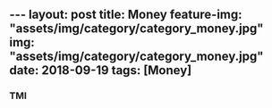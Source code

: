 ﻿﻿﻿﻿---layout: posttitle: Moneyfeature-img: "assets/img/category/category_money.jpg"img: "assets/img/category/category_money.jpg"date: 2018-09-19tags: [Money]---<!--Sed ut perspiciatis unde omnis iste natus error sit voluptatem accusantium doloremque laudantium, totam rem aperiam, eaque ipsa quae ab illo inventore veritatis et quasi architecto beatae vitae dicta sunt explicabo. Nemo enim ipsam voluptatem <a>quia voluptas sit aspernatur</a> aut odit aut fugit, sed quia consequuntur magni dolores eos qui ratione voluptatem sequi nesciunt. Neque porro quisquam est, qui dolorem ipsum quia dolor sit amet, consectetur, adipisci velit, sed quia non numquam eius <a>modi tempora incidunt</a> ut labore et dolore magnam aliquam quaerat voluptatem. Ut enim ad minima veniam, quis nostrum exercitationem ullam corporis suscipit laboriosam, nisi ut aliquid ex ea commodi consequatur? Quis autem vel eum iure reprehenderit qui in ea voluptate velit esse quam nihil molestiae consequatur, vel illum qui dolorem eum fugiat quo voluptas nulla pariatur?Use this area of the page to describe your project. The icon above is part of a free icon set by <a href="https://sellfy.com/p/8Q9P/jV3VZ/">Flat Icons</a>. On their website, you can download their free set with 16 icons, or you can purchase the entire set with 146 icons for only $12!-->### TMI	<!--~2018 : +1000<br>6월 말 ~ 8월 말 미국 : -500<br>포르투갈 비행기 : -100<br>동생 보증금 : -50<br>9월 초 타이핑 알바 : +50<br>이모, 할머니 용돈 : +40<br>포르투갈 환전 : -60<br>생활 지출 : -50<br><br>***NOW : +330***update)181023이수환 돈 넣음 : +50이수환 셤기간 용돈 : -10NOW : 370<br><br>update)181031엄마한테 100만원 보내달라고 함 : 각종 비행기표, 카드값 처리 위함베를린, 스톡홀름 여행 : -40 (예산)NOW : 270<br><br>-->